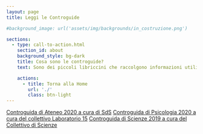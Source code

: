 ```yaml
---
layout: page
title: Leggi le Controguide

#background_image: url('assets/img/backgrounds/in_costruzione.png')

sections:
  - type: call-to-action.html
    section_id: about
    background_style: bg-dark
    title: Cosa sono le controguide?
    text: Sono dei piccoli libriccini che raccolgono informazioni utili sulla vita all'università, consigli, divertenti aneddoti e informazioni su SdS, i Collettivi e le nostre attività! Clicca qui per vedere e scaricare le guide  <br /> [Controguida di Ateneo 2020 a cura di SdS](/iniziative/sopravvivenzadalbasso/controguide/sds20)  <br /> [Controguida di Psicologia 2020 a cura del collettivo Laboratorio 15](/iniziative/sopravvivenzadalbasso/controguide/lab15_20)  <br /> [Controguida di Scienze 2019 a cura del Collettivo di Scienze](/iniziative/sopravvivenzadalbasso/controguide/scienze19)

    actions:
      - title: Torna alla Home
        url: './'
        class: btn-light
---
```

<a href="https://studentidisinistra.it/iniziative/sopravvivenzadalbasso/controguide/sds20">Controguida di Ateneo 2020 a cura di SdS</a>
<a href="https://studentidisinistra.it/iniziative/sopravvivenzadalbasso/controguide/lab15_20">Controguida di Psicologia 2020 a cura del collettivo Laboratorio 15</a>
<a href="https://studentidisinistra.it/iniziative/sopravvivenzadalbasso/controguide/scienze19">Controguida di Scienze 2019 a cura del Collettivo di Scienze</a>
